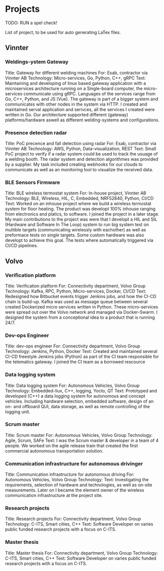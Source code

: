 # Projects

TODO: RUN a spel check!

List of project, to be used for auto generating LaTex files.

## Vinnter

### Weldings-ystem Gateway
Title: Gateway for different welding machines
For: Esab, contractor via Vinnter AB
Technology: Micro-services, Go, Python, C++, gRPC
Text: Maintaining and developing of linux based gateway application with a microservices architecture running on a Single-board computer, the micro-services communicate using gRPC. Languages of the services range from Go, C++, Python, and JS (Vue). The gateway is part of a bigger system and communicates with other nodes in the system via HTTP. I created and maintained serval application and serivces, all the services I created were written in Go. Our architecture supported different (gateway) platforms/hardware aswell as different welding-systems and configurations.

### Presence detection radar
Title: PoC precence and fall detection using radar
For: Esab, contractor via Vinnter AB
Technology: AWS, Python, Data-visualization, REST
Text: Small PoC project to verify if a radar system could be used to track the usuage of a welding booth. The radar system and detection algorithmes was provided by a supplier. My task included creating webhooks for our clouds to communicate as well as an monitoring tool to visualize the received data.

### BLE Sensors Firmware
Title: BLE wireless termostat system
For: In-house project, Vinnter AB
Technology: BLE, Wireless, HIL, C, Embedded, NRF52840, Python, CI/CD
Text: Worked on an inhouse project where we build a wireless termostat system for floor heating. The product was developt 100% inhouse ranging from electronics and platics, to software. I joined the project in a later stage. My main contributions to the project was were that I developt a HIL and SIL (Hardware and Software In The Loop) system to run big system test on multible targets (communicating wirelessly with eachother) as well as preformace tests on single targets. Some custom hardware was also developt to achieve this goal. The tests where automatically triggered via CI/CD pipelines.

## Volvo

### Verification platform
Title: Verification platform
For: Connectivity department, Volvo Group
Technology: Kafka, RPC, Python, Micro-services, Docker, CI/CD
Text: Redesigned how Bitbucket events trigger Jenkins jobs, and how the CI-CD chain is build-up. Kafka was used as message queue between several created Dockerized micro services written in Python. These micro-services were spread out over the Volvo network and managed via Docker-Swarm. I designed the system from a conceptional idea to a product that is running 24/7.

### Dev-ops Engineer
Title: dev-ops engineer
For: Connectivity department, Volvo Group
Technology: Jenkins, Python, Docker
Text: Created and maintained several CI-CD freestyle Jenkins jobs (Python) as part of the CI team responsible for the telematics gateway. I joined the CI team as a borrowed rescource

### Data logging system
Title: Data logging system
For: Autonomous Vehicles, Volvo Group
Technology: Embedded-liux, C++, logging, Yocto, QT
Text: Prototyped and developed (C++) a data logging system for autonomous and concept vehicles. Including hardware selection, embedded software, design of an on- and offboard QUI, data storage, as well as remote controlling of the logging unit.

### Scrum master
Title: Scrum master
For: Autonomous Vehicles, Volvo Group
Technology: Agile, Scrum, SAFe
Text: I was the Scrum master & developer in a team of 4 people. We worked on the agile release train that created the first commercial autonomous transportation solution.

### Communication infrastructure for autonomous drivinger
Title: Communication infrastructure for autonomous driving
For: Autonomous Vehicles, Volvo Group
Technology: 
Text: Investigating the requirements, selection of hardware and technologies, as well as on-site measurements. Later on I became the element owner of the wireless communication infrastructure at the project site.

### Research projects
Title: Research projects
For: Connectivity department, Volvo Group
Technology: C-ITS, Smart cities, C++
Text: Software Developer on varies public funded research projects with a focus on C-ITS.

### Master thesis
Title: Master thesis
For: Connectivity department, Volvo Group
Technology: C-ITS, Smart cities, C++
Text: Software Developer on varies public funded research projects with a focus on C-ITS.
